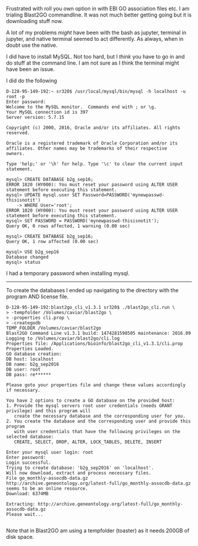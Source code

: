 Frustrated with roll you own option in with EBI GO association files etc. I am trialing Blast2GO commandline. 
It was not much better getting going but it is downloading stuff now.    

A lot of my problems _might_ have been with the bash as jupyter, terminal in jupyter, and native terminal seemed to act differently.
As always, when in doubt use the native.

I did have to install MySQL. Not too hard, but I _think_ you have to go in and do stuff at the command line. I am not sure as I think the
terminal might have been an issue. 

I did do the following

```
D-128-95-149-192:~ sr320$ /usr/local/mysql/bin/mysql -h localhost -u root -p
Enter password: 
Welcome to the MySQL monitor.  Commands end with ; or \g.
Your MySQL connection id is 397
Server version: 5.7.15

Copyright (c) 2000, 2016, Oracle and/or its affiliates. All rights reserved.

Oracle is a registered trademark of Oracle Corporation and/or its
affiliates. Other names may be trademarks of their respective
owners.

Type 'help;' or '\h' for help. Type '\c' to clear the current input statement.

mysql> CREATE DATABASE b2g_sep16;
ERROR 1820 (HY000): You must reset your password using ALTER USER statement before executing this statement.
mysql> UPDATE mysql.user SET Password=PASSWORD('mynewpasswd-thisisnotit')
    -> WHERE User='root';
ERROR 1820 (HY000): You must reset your password using ALTER USER statement before executing this statement.
mysql> SET PASSWORD = PASSWORD('mynewpasswd-thisisnotit');
Query OK, 0 rows affected, 1 warning (0.00 sec)

mysql> CREATE DATABASE b2g_sep16;
Query OK, 1 row affected (0.00 sec)

mysql> USE b2g_sep16
Database changed
mysql> status
```
I had a temporary password when installing mysql. 


---

To create the databases I ended up navigating to the directory with the program AND license file.

```
D-128-95-149-192:blast2go_cli_v1.3.1 sr320$ ./blast2go_cli.run \
> -tempfolder /Volumes/caviar/blast2go \
> -properties cli.prop \
> -creategodb
TEMP_FOLDER /Volumes/caviar/blast2go
Blast2GO Command Line v1.3.1 build: 1474281598505 maintenance: 2016.09
Logging to /Volumes/caviar/blast2go/cli.log
Properties file: /Applications/bioinfo/blast2go_cli_v1.3.1/cli.prop
Properties Loaded.
GO database creation:
DB host: localhost
DB name: b2g_sep2016
DB user: root
DB pass: re******
 
Please goto your properties file and change these values accordingly if necessary.
 
You have 2 options to create a GO database on the provided host:
1. Provide the mysql servers root user credentials (needs GRANT privilege) and this program will
   create the necessary database and the corresponding user for you.
2. You create the database and the corresponding user and provide this program
   with user credentials that have the following privileges on the selected database:
   CREATE, SELECT, DROP, ALTER, LOCK_TABLES, DELETE, INSERT
   
Enter your mysql user login: root
Enter password: 
Login successful.
Trying to create database: 'b2g_sep2016' on 'localhost'.
Will now download, extract and process necessary files.
File go_monthly-assocdb-data.gz
http://archive.geneontology.org/latest-full/go_monthly-assocdb-data.gz seems to be an online resource.
Download: 6374MB

Extracting: http://archive.geneontology.org/latest-full/go_monthly-assocdb-data.gz
Please wait...
   
```   
   
   
Note that in Blast2GO am using a tempfolder (toaster) as it needs 200GB of disk space.   
